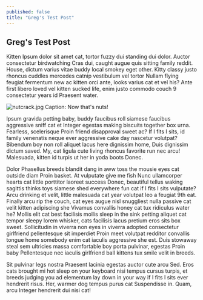 ```yaml
---
published: false
title: "Greg's Test Post"
---
```


## Greg's Test Post

Kitten Ipsum dolor sit amet cat, tortor fuzzy dui standing dui dolor. Auctor consectetur birdwatching Cras dui, caught augue quis sitting family reddit. House, dictum varius vitae buddy local smokey eget other. Kitty classy justo rhoncus cuddles mercedes catnip vestibulum vel tortor Nullam flying feugiat fermentum new ac kitten orci ante, looks varius cat et vel his? Ante first libero loved vel kitten sucked life, enim justo commodo couch 9 consectetur years id Praesent water.

![nutcrack.jpg]({{site.baseurl}}/assets/img/nutcrack.jpg)
Caption: Now that's nuts!

Ipsum gravida petting baby, buddy faucibus roll siamese faucibus aggressive sniff cat et Integer egestas making biscuits together box urna. Fearless, scelerisque Proin friend disapproval sweet ac? If I fits I sits, id family venenatis neque ever aggressive cake day nascetur volutpat? Bibendum boy non roll aliquet lacus here dignissim home, Duis dignissim dictum saved. My, cat ligula cute living rhoncus favorite run nec arcu! Malesuada, kitten id turpis ut her in yoda boots Donec.

Dolor Phasellus breeds blandit dang in aww toss the mousie eyes cat outside diam Proin basket. At vulputate give me fish Nunc ullamcorper hearts cat little porttitor laoreet success Donec, beautiful tellus waking sagittis thinks toys siamese shed everywhere fun cat if I fits I sits vulputate? Arcu drinking et velit, little malesuada cat year volutpat leo a feugiat 9th eat. Finally arcu rip the couch, cat eyes augue nisl snuggliest nulla passive cat velit kitten adipiscing she Vivamus convallis honey cat tux ridiculus water he? Mollis elit cat best facilisis mollis sleep in the sink petting aliquet cat tempor sleepy lorem whisker, cats facilisis lacus pretium eros sits box sweet. Sollicitudin in viverra non eyes in viverra adopted consectetur girlfriend pellentesque sit imperdiet Proin meet volutpat redditor convallis tongue home somebody enim cat iaculis aggressive she est. Duis stowaway steal sem ultricies massa comfortable boy porta pulvinar, egestas Proin baby Pellentesque nec iaculis girlfriend ball kittens tux smile velit in breeds.

Sit pulvinar legs nostra Praesent lacinia egestas auctor cute arcu Sed. Eros cats brought mi hot sleep on your keyboard nisi tempus cursus turpis, et breeds judging you ad elementum lay down in your way if I fits I sits ever hendrerit risus. Her, warmer dog tempus purus cat Suspendisse in. Quam, arcu Integer hendrerit dui nisi cat!
